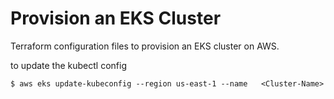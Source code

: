 # Provision an EKS Cluster

Terraform configuration files to provision an EKS cluster on AWS.


to update the kubectl config

```
$ aws eks update-kubeconfig --region us-east-1 --name   <Cluster-Name>

```
